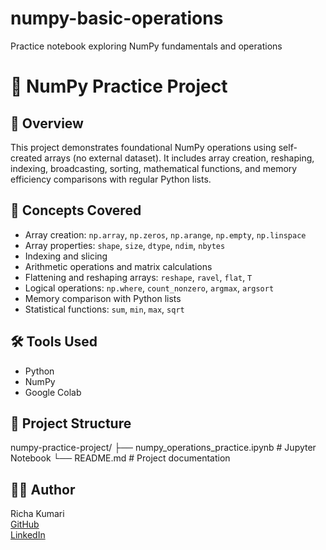 # numpy-basic-operations
Practice notebook exploring NumPy fundamentals and operations


# 🔢 NumPy Practice Project

## 📌 Overview
This project demonstrates foundational NumPy operations using self-created arrays (no external dataset). It includes array creation, reshaping, indexing, broadcasting, sorting, mathematical functions, and memory efficiency comparisons with regular Python lists.

## 🧠 Concepts Covered
- Array creation: `np.array`, `np.zeros`, `np.arange`, `np.empty`, `np.linspace`
- Array properties: `shape`, `size`, `dtype`, `ndim`, `nbytes`
- Indexing and slicing
- Arithmetic operations and matrix calculations
- Flattening and reshaping arrays: `reshape`, `ravel`, `flat`, `T`
- Logical operations: `np.where`, `count_nonzero`, `argmax`, `argsort`
- Memory comparison with Python lists
- Statistical functions: `sum`, `min`, `max`, `sqrt`

## 🛠️ Tools Used
- Python
- NumPy
- Google Colab

## 📁 Project Structure
numpy-practice-project/
├── numpy_operations_practice.ipynb # Jupyter Notebook
└── README.md # Project documentation
## 👩‍💻 Author
Richa Kumari  
[GitHub](https://github.com/Richa26kumari)  
[LinkedIn](https://www.linkedin.com/in/richa-kumari-81548331a)

